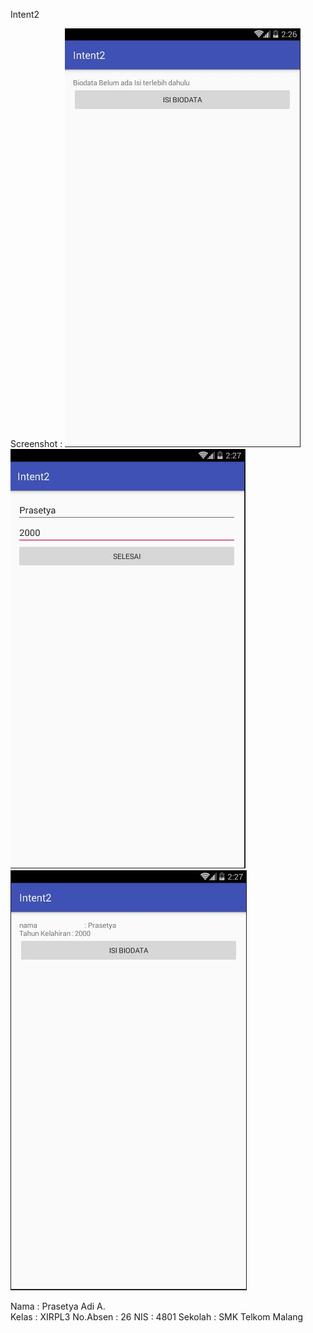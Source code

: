 Intent2

Screenshot : 
![](https://github.com/Isolasim4n/Intent2/blob/master/Intent2-a.JPG)
![](https://github.com/Isolasim4n/Intent2/blob/master/Intent2-b.JPG)
![](https://github.com/Isolasim4n/Intent2/blob/master/Intent2-c.JPG)

Nama      : Prasetya Adi A.  
Kelas     : XIRPL3 
No.Absen  : 26
NIS       : 4801
Sekolah   : SMK Telkom Malang
